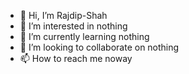 - 👋 Hi, I’m Rajdip-Shah
- 👀 I’m interested in nothing
- 🌱 I’m currently learning nothing 
- 💞️ I’m looking to collaborate on nothing
- 📫 How to reach me noway

<!---
Rajdip-Shah/Rajdip-Shah is a ✨ special ✨ repository because its `README.md` (this file) appears on your GitHub profile.
You can click the Preview link to take a look at your changes.
--->
